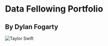 # Data Fellowing Portfolio
## By Dylan Fogarty

![Taylor Swift](https://media.giphy.com/media/KDHkHNpM3Eht6/giphy.gif)